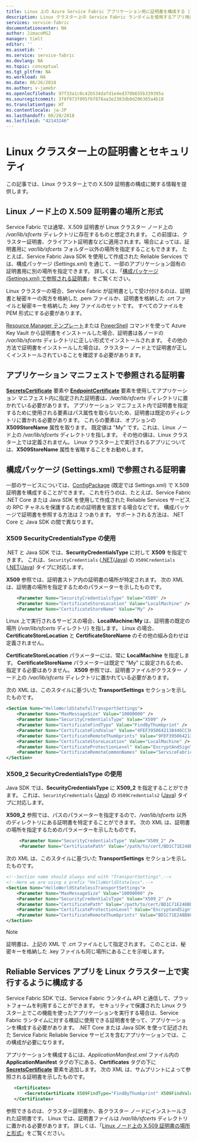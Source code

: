 ```yaml
---
title: Linux 上の Azure Service Fabric アプリケーション用に証明書を構成する | Microsoft Docs
description: Linux クラスター上の Service Fabric ランタイムを使用するアプリ用に証明書を構成します
services: service-fabric
documentationcenter: NA
author: JimacoMS2
manager: timlt
editor: ''
ms.assetid: ''
ms.service: service-fabric
ms.devlang: NA
ms.topic: conceptual
ms.tgt_pltfrm: NA
ms.workload: NA
ms.date: 06/26/2018
ms.author: v-jamebr
ms.openlocfilehash: 97f33a1c0c42b534dafd1e4ed378b655b339395a
ms.sourcegitcommit: 3f8f973f095f6f878aa3e2383db0d296365a4b18
ms.translationtype: HT
ms.contentlocale: ja-JP
ms.lasthandoff: 08/20/2018
ms.locfileid: "42143246"
---
```

# <a name="certificates-and-security-on-linux-clusters"></a>Linux クラスター上の証明書とセキュリティ

この記事では、Linux クラスター上での X.509 証明書の構成に関する情報を提供します。

## <a name="location-and-format-of-x509-certificates-on-linux-nodes"></a>Linux ノード上の X.509 証明書の場所と形式

Service Fabric では通常、X.509 証明書が Linux クラスター ノード上の */var/lib/sfcerts* ディレクトリに存在するものと想定されます。 この前提は、クラスター証明書、クライアント証明書などに適用されます。場合によっては、証明書用に *var/lib/sfcerts* フォルダー以外の場所を指定することもできます。 たとえば、Service Fabric Java SDK を使用して作成された Reliable Services では、構成パッケージ (Settings.xml) を通じて、一部のアプリケーション固有の証明書用に別の場所を指定できます。 詳しくは、「[構成パッケージ (Settings.xml) で参照される証明書](#certificates-referenced-in-the-configuration-package-settingsxml)」をご覧ください。

Linux クラスターの場合、Service Fabric が証明書として受け付けるのは、証明書と秘密キーの両方を格納した .pem ファイルか、証明書を格納した .crt ファイルと秘密キーを格納した .key ファイルのセットです。 すべてのファイルを PEM 形式にする必要があります。 

[Resource Manager テンプレート](./service-fabric-cluster-creation-create-template.md)または [PowerShell](https://docs.microsoft.com/powershell/module/azurerm.servicefabric/?view=latest#service_fabric) コマンドを使って Azure Key Vault から証明書をインストールした場合、証明書は各ノードの */var/lib/sfcerts* ディレクトリに正しい形式でインストールされます。 その他の方法で証明書をインストールした場合は、クラスター ノード上で証明書が正しくインストールされていることを確認する必要があります。

## <a name="certificates-referenced-in-the-application-manifest"></a>アプリケーション マニフェストで参照される証明書

[**SecretsCertificate**](https://docs.microsoft.com/azure/service-fabric/service-fabric-service-model-schema-elements#secretscertificate-element) 要素や [**EndpointCertificate**](https://docs.microsoft.com/en-us/azure/service-fabric/service-fabric-service-model-schema-elements#endpointcertificate-element) 要素を使用してアプリケーション マニフェスト内に指定された証明書は、*/var/lib/sfcerts* ディレクトリに置かれている必要があります。 アプリケーション マニフェスト内で証明書を指定するために使用される要素はパス属性を取らないため、証明書は既定のディレクトリに置かれる必要があります。 これらの要素は、オプションの **X509StoreName** 属性を取ります。 既定値は "My" です。これは、Linux ノード上の */var/lib/sfcerts* ディレクトリを指します。 その他の値は、Linux クラスター上では定義されません。 Linux クラスター上で実行されるアプリについては、**X509StoreName** 属性を省略することをお勧めします。 

## <a name="certificates-referenced-in-the-configuration-package-settingsxml"></a>構成パッケージ (Settings.xml) で参照される証明書

一部のサービスについては、[ConfigPackage](./service-fabric-application-and-service-manifests.md) (既定では Settings.xml) で X.509 証明書を構成することができます。 これを行うのは、たとえば、Service Fabric .NET Core または Java SDK を使用して作成された Reliable Services サービスの RPC チャネルを保護するための証明書を宣言する場合などです。 構成パッケージで証明書を参照する方法は 2 つあります。 サポートされる方法は、.NET Core と Java SDK の間で異なります。

### <a name="using-x509-securitycredentialstype"></a>X509 SecurityCredentialsType の使用

.NET と Java SDK では、**SecurityCredentialsType** に対して **X509** を指定できます。 これは、`SecurityCredentials` ([.NET](https://msdn.microsoft.com/library/system.fabric.securitycredentials.aspx)/[Java](https://docs.microsoft.com/java/api/system.fabric._security_credentials)) の `X509Credentials` ([.NET](https://msdn.microsoft.com/library/system.fabric.x509credentials.aspx)/[Java](https://docs.microsoft.com/java/api/system.fabric._x509_credentials)) タイプに対応します。

**X509** 参照では、証明書ストア内の証明書の場所が特定されます。 次の XML は、証明書の場所を指定するためのパラメーターを示したものです。

```xml
    <Parameter Name="SecurityCredentialsType" Value="X509" />
    <Parameter Name="CertificateStoreLocation" Value="LocalMachine" />
    <Parameter Name="CertificateStoreName" Value="My" />
```

Linux 上で実行されるサービスの場合、**LocalMachine**/**My** は、証明書の既定の場所 (*/var/lib/sfcerts* ディレクトリ) を指します。 Linux の場合、**CertificateStoreLocation** と **CertificateStoreName** のその他の組み合わせは定義されません。 

**CertificateStoreLocation** パラメーターには、常に **LocalMachine** を指定します。 **CertificateStoreName** パラメーターは既定で "My" に設定されるため、指定する必要はありません。 **X509** 参照では、証明書ファイルがクラスター ノード上の */var/lib/sfcerts* ディレクトリに置かれている必要があります。  

次の XML は、このスタイルに基づいた **TransportSettings** セクションを示したものです。

```xml
<Section Name="HelloWorldStatefulTransportSettings">
    <Parameter Name="MaxMessageSize" Value="10000000" />
    <Parameter Name="SecurityCredentialsType" Value="X509" />
    <Parameter Name="CertificateFindType" Value="FindByThumbprint" />
    <Parameter Name="CertificateFindValue" Value="4FEF3950642138446CC364A396E1E881DB76B48C" />
    <Parameter Name="CertificateRemoteThumbprints" Value="9FEF3950642138446CC364A396E1E881DB76B483" />
    <Parameter Name="CertificateStoreLocation" Value="LocalMachine" />
    <Parameter Name="CertificateProtectionLevel" Value="EncryptAndSign" />
    <Parameter Name="CertificateRemoteCommonNames" Value="ServiceFabric-Test-Cert" />
</Section>
```

### <a name="using-x5092-securitycredentialstype"></a>X509_2 SecurityCredentialsType の使用

Java SDK では、**SecurityCredentialsType** に **X509_2** を指定することができます。 これは、`SecurityCredentials` ([Java](https://docs.microsoft.com/java/api/system.fabric._security_credentials)) の `X509Credentials2` ([Java](https://docs.microsoft.com/java/api/system.fabric._x509_credentials2)) タイプに対応します。 

**X509_2** 参照では、パスのパラメーターを指定するので、*/var/lib/sfcerts* 以外のディレクトリにある証明書を特定することができます。  次の XML は、証明書の場所を指定するためのパラメーターを示したものです。 

```xml
     <Parameter Name="SecurityCredentialsType" Value="X509_2" />
     <Parameter Name="CertificatePath" Value="/path/to/cert/BD1C71E248B8C6834C151174DECDBDC02DE1D954.crt" />
```

次の XML は、このスタイルに基づいた **TransportSettings** セクションを示したものです。

```xml
<!--Section name should always end with "TransportSettings".-->
<!--Here we are using a prefix "HelloWorldStateless".-->
<Section Name="HelloWorldStatelessTransportSettings">
    <Parameter Name="MaxMessageSize" Value="10000000" />
    <Parameter Name="SecurityCredentialsType" Value="X509_2" />
    <Parameter Name="CertificatePath" Value="/path/to/cert/BD1C71E248B8C6834C151174DECDBDC02DE1D954.crt" />
    <Parameter Name="CertificateProtectionLevel" Value="EncryptandSign" />
    <Parameter Name="CertificateRemoteThumbprints" Value="BD1C71E248B8C6834C151174DECDBDC02DE1D954" />
</Section>
```

> [!NOTE]
> 証明書は、上記の XML で .crt ファイルとして指定されます。 このことは、秘密キーを格納した .key ファイルも同じ場所にあることを示唆します。

## <a name="configure-a-reliable-services-app-to-run-on-linux-clusters"></a>Reliable Services アプリを Linux クラスター上で実行するように構成する

Service Fabric SDK では、Service Fabric ランタイム API と通信して、プラットフォームを利用することができます。 セキュリティで保護された Linux クラスター上でこの機能を使ったアプリケーションを実行する場合は、Service Fabric ランタイムに対する検証に使用できる証明書を使って、アプリケーションを構成する必要があります。 .NET Core または Java SDK を使って記述された Service Fabric Reliable Service サービスを含むアプリケーションでは、この構成が必要になります。 

アプリケーションを構成するには、*ApplicationManifest.xml* ファイル内の **ApplicationManifest** タグの下にある、**Certificates** タグの下に [**SecretsCertificate**](https://docs.microsoft.com/azure/service-fabric/service-fabric-service-model-schema-elements#secretscertificate-element) 要素を追加します。 次の XML は、サムプリントによって参照される証明書を示したものです。 

```xml
   <Certificates>
       <SecretsCertificate X509FindType="FindByThumbprint" X509FindValue="0A00AA0AAAA0AAA00A000000A0AA00A0AAAA00" />
   </Certificates>   
```

参照できるのは、クラスター証明書か、各クラスター ノードにインストールされた証明書です。 Linux では、証明書ファイルは */var/lib/sfcerts* ディレクトリに置かれる必要があります。 詳しくは、「[Linux ノード上の X.509 証明書の場所と形式](#location-and-format-of-x509-certificates-on-linux-nodes)」をご覧ください。



